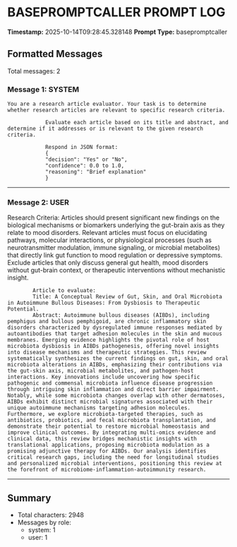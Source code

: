 # BASEPROMPTCALLER PROMPT LOG
**Timestamp:** 2025-10-14T09:28:45.328148
**Prompt Type:** basepromptcaller

## Formatted Messages
Total messages: 2

### Message 1: SYSTEM

```
You are a research article evaluator. Your task is to determine whether research articles are relevant to specific research criteria.

            Evaluate each article based on its title and abstract, and determine if it addresses or is relevant to the given research criteria.

            Respond in JSON format:
            {
            "decision": "Yes" or "No",
            "confidence": 0.0 to 1.0,
            "reasoning": "Brief explanation"
            }
```

---

### Message 2: USER

Research Criteria: Articles should present significant new findings on the biological mechanisms or biomarkers underlying the gut-brain axis as they relate to mood disorders. Relevant articles must focus on elucidating pathways, molecular interactions, or physiological processes (such as neurotransmitter modulation, immune signaling, or microbial metabolites) that directly link gut function to mood regulation or depressive symptoms. Exclude articles that only discuss general gut health, mood disorders without gut-brain context, or therapeutic interventions without mechanistic insight.

            Article to evaluate:
            Title: A Conceptual Review of Gut, Skin, and Oral Microbiota in Autoimmune Bullous Diseases: From Dysbiosis to Therapeutic Potential.
            Abstract: Autoimmune bullous diseases (AIBDs), including pemphigus and bullous pemphigoid, are chronic inflammatory skin disorders characterized by dysregulated immune responses mediated by autoantibodies that target adhesion molecules in the skin and mucous membranes. Emerging evidence highlights the pivotal role of host microbiota dysbiosis in AIBDs pathogenesis, offering novel insights into disease mechanisms and therapeutic strategies. This review systematically synthesizes the current findings on gut, skin, and oral microbiota alterations in AIBDs, emphasizing their contributions via the gut-skin axis, microbial metabolites, and pathogen-host interactions. Key innovations include uncovering how specific pathogenic and commensal microbiota influence disease progression through intriguing skin inflammation and direct barrier impairment. Notably, while some microbiota changes overlap with other dermatoses, AIBDs exhibit distinct microbial signatures associated with their unique autoimmune mechanisms targeting adhesion molecules. Furthermore, we explore microbiota-targeted therapies, such as antibiotics, probiotics, and fecal microbiota transplantation, and demonstrate their potential to restore microbial homeostasis and improve clinical outcomes. By integrating multi-omics evidence and clinical data, this review bridges mechanistic insights with translational applications, proposing microbiota modulation as a promising adjunctive therapy for AIBDs. Our analysis identifies critical research gaps, including the need for longitudinal studies and personalized microbial interventions, positioning this review at the forefront of microbiome-inflammation-autoimmunity research.

---

## Summary
- Total characters: 2948
- Messages by role:
  - system: 1
  - user: 1